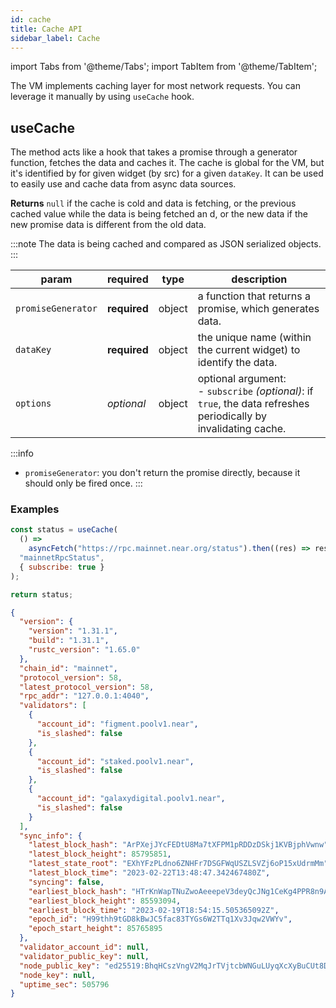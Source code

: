 ```yaml
---
id: cache
title: Cache API
sidebar_label: Cache
---
```

import Tabs from '@theme/Tabs';
import TabItem from '@theme/TabItem';

The VM implements caching layer for most network requests. You can leverage it manually by using `useCache` hook.

## useCache

The method acts like a hook that takes a promise through a generator function, fetches the data and caches it. The cache is global for the VM, but it's identified by for given widget (by src) for a given `dataKey`.
It can be used to easily use and cache data from async data sources.

**Returns** `null` if the cache is cold and data is fetching, or the previous cached value while the data is being fetched an d, or the new data if the new promise data is different from the old data.

:::note
The data is being cached and compared as JSON serialized objects.
:::

 | param      |  required     | type               | description                                                           |
 |-----------|-----------|-------------------------|-----------------------------------------------------------------------|
 | `promiseGenerator`      |  **required** | object   | a function that returns a promise, which generates data.  |
 | `dataKey`      |  **required** | object   | the unique name (within the current widget) to identify the data.  |
 | `options`      |  _optional_ | object   | optional argument:<br/>- `subscribe` _(optional)_: if `true`, the data refreshes periodically by invalidating cache.  |

:::info
- `promiseGenerator`: you don't return the promise directly, because it should only be fired once.
:::

### Examples

<Tabs>
<TabItem value="request" label="Request" default>

```jsx
const status = useCache(
  () =>
    asyncFetch("https://rpc.mainnet.near.org/status").then((res) => res.body),
  "mainnetRpcStatus",
  { subscribe: true }
);

return status;
```

</TabItem>
<TabItem value="response" label="Response">

```json
{
  "version": {
    "version": "1.31.1",
    "build": "1.31.1",
    "rustc_version": "1.65.0"
  },
  "chain_id": "mainnet",
  "protocol_version": 58,
  "latest_protocol_version": 58,
  "rpc_addr": "127.0.0.1:4040",
  "validators": [
    {
      "account_id": "figment.poolv1.near",
      "is_slashed": false
    },
    {
      "account_id": "staked.poolv1.near",
      "is_slashed": false
    },
    {
      "account_id": "galaxydigital.poolv1.near",
      "is_slashed": false
    }
  ],
  "sync_info": {
    "latest_block_hash": "ArPXejJYcFEDtU8Ma7tXFPM1pRDDzDSkj1KVBjphVwnw",
    "latest_block_height": 85795851,
    "latest_state_root": "EXhYFzPLdno6ZNHFr7DSGFWqUSZLSVZj6oP15xUdrmMm",
    "latest_block_time": "2023-02-22T13:48:47.342467480Z",
    "syncing": false,
    "earliest_block_hash": "HTrKnWapTNuZwoAeeepeV3deyQcJNg1CeKg4PPR8n9Ah",
    "earliest_block_height": 85593094,
    "earliest_block_time": "2023-02-19T18:54:15.505365092Z",
    "epoch_id": "H99thh9tGD8kBwJC5fac83TYGs6W2TTq1Xv3Jqw2VWYv",
    "epoch_start_height": 85765895
  },
  "validator_account_id": null,
  "validator_public_key": null,
  "node_public_key": "ed25519:BhqHCszVngV2MqJrTVjtcbWNGuLUyqXcXyBuCUt8DK9k",
  "node_key": null,
  "uptime_sec": 505796
}
```

</TabItem>
</Tabs>
